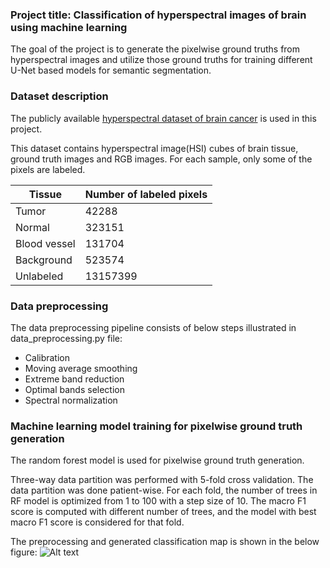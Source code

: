 ### Project title: Classification of hyperspectral images of brain using machine learning ### 
The goal of the project is to generate the pixelwise ground truths from hyperspectral images and utilize those ground truths for training different U-Net based models for semantic segmentation.

### Dataset description ### 

The publicly available [hyperspectral dataset of brain cancer](https://hsibraindatabase.iuma.ulpgc.es/) is used in this project.

This dataset contains hyperspectral image(HSI) cubes of brain tissue, ground truth images and RGB images. For each sample, only some of the pixels are labeled. 

| Tissue         | Number of labeled pixels |
|----------------|--------------------------|
| Tumor          |  42288                   |
| Normal         |  323151                  |
| Blood vessel   |  131704                  |
| Background     |  523574                  |
| Unlabeled      |  13157399                |

### Data preprocessing ###

The data preprocessing pipeline consists of below steps illustrated in data_preprocessing.py file:

- Calibration
- Moving average smoothing
- Extreme band reduction
- Optimal bands selection
- Spectral normalization

### Machine learning model training for pixelwise ground truth generation ###

The random forest model is used for pixelwise ground truth generation. 

Three-way data partition was performed with 5-fold cross validation. The data partition was done patient-wise. 
For each fold, the number of trees in RF model is optimized from 1 to 100 with a step size of 10. The macro F1 score is computed with different number of trees, and the model with best macro F1 score is considered for that fold.       

The preprocessing and generated classification map is shown in the below figure:
![Alt text](https://docs.google.com/drawings/d/1PvT5kKrtu9c1SIFuCGWAXpQRAStot2cbPsmgJzWHVCc/edit?usp=sharing)



